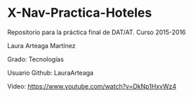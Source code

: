 # X-Nav-Practica-Hoteles
Repositorio para la práctica final de DAT/AT. Curso 2015-2016

Laura Arteaga Martínez

Grado: Tecnologías

Usuario Github: LauraArteaga

Video: https://www.youtube.com/watch?v=DkNp1HxvWz4
